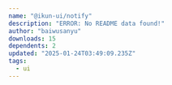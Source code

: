 ```yaml
---
name: "@ikun-ui/notify"
description: "ERROR: No README data found!"
author: "baiwusanyu"
downloads: 15
dependents: 2
updated: "2025-01-24T03:49:09.235Z"
tags: 
  - ui
---
```

